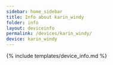 ```yaml
---
sidebar: home_sidebar
title: Info about karin_windy
folder: info
layout: deviceinfo
permalink: /devices/karin_windy/
device: karin_windy
---
```

{% include templates/device_info.md %}
